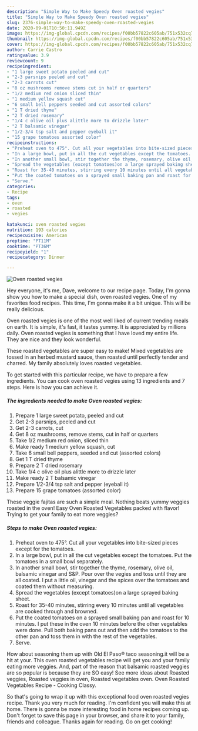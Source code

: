 ```yaml
---
description: "Simple Way to Make Speedy Oven roasted vegies"
title: "Simple Way to Make Speedy Oven roasted vegies"
slug: 2376-simple-way-to-make-speedy-oven-roasted-vegies
date: 2020-09-01T10:50:11.949Z
image: https://img-global.cpcdn.com/recipes/f00bb57822c605ab/751x532cq70/oven-roasted-vegies-recipe-main-photo.jpg
thumbnail: https://img-global.cpcdn.com/recipes/f00bb57822c605ab/751x532cq70/oven-roasted-vegies-recipe-main-photo.jpg
cover: https://img-global.cpcdn.com/recipes/f00bb57822c605ab/751x532cq70/oven-roasted-vegies-recipe-main-photo.jpg
author: Carrie Castro
ratingvalue: 3.9
reviewcount: 9
recipeingredient:
- "1 large sweet potato peeled and cut"
- "2-3 parsnips peeled and cut"
- "2-3 carrots cut"
- "8 oz mushrooms remove stems cut in half or quarters"
- "1/2 medium red onion sliced thin"
- "1 medium yellow squash cut"
- "6 small bell peppers seeded and cut assorted colors"
- "1 T dried thyme"
- "2 T dried rosemary"
- "1/4 c olive oil plus alittle more to drizzle later"
- "2 T balsamic vinegar"
- "1/2-3/4 tsp salt and pepper eyeball it"
- "15 grape tomatoes assorted color"
recipeinstructions:
- "Preheat oven to 475°. Cut all your vegetables into bite-sized pieces except for the tomatoes."
- "In a large bowl, put in all the cut vegetables except the tomatoes. Put the tomatoes in a small bowl separately."
- "In another small bowl, stir together the thyme, rosemary, olive oil, balsamic vinegar and S&amp;P. Pour over the vegies and toss until they are all coated. I put a little oil, vinegar and the spices over the tomatoes and coated them without measuring."
- "Spread the vegetables (except tomatoes)on a large sprayed baking sheet."
- "Roast for 35-40 minutes, stirring every 10 minutes until all vegetables are cooked through and browned."
- "Put the coated tomatoes on a sprayed small baking pan and roast for 10 minutes. I put these in the oven 10 minutes before the other vegetables were done. Pull both baking pans out and then add the tomatoes to the other pan and toss them in with the rest of the vegetables."
- "Serve."
categories:
- Recipe
tags:
- oven
- roasted
- vegies

katakunci: oven roasted vegies 
nutrition: 193 calories
recipecuisine: American
preptime: "PT11M"
cooktime: "PT36M"
recipeyield: "1"
recipecategory: Dinner

---
```



![Oven roasted vegies](https://img-global.cpcdn.com/recipes/f00bb57822c605ab/751x532cq70/oven-roasted-vegies-recipe-main-photo.jpg)

Hey everyone, it's me, Dave, welcome to our recipe page. Today, I'm gonna show you how to make a special dish, oven roasted vegies. One of my favorites food recipes. This time, I'm gonna make it a bit unique. This will be really delicious.

Oven roasted vegies is one of the most well liked of current trending meals on earth. It is simple, it's fast, it tastes yummy. It is appreciated by millions daily. Oven roasted vegies is something that I have loved my entire life. They are nice and they look wonderful.

These roasted vegetables are super easy to make! Mixed vegetables are tossed in an herbed mustard sauce, then roasted until perfectly tender and charred. My family absolutely loves roasted vegetables.


To get started with this particular recipe, we have to prepare a few ingredients. You can cook oven roasted vegies using 13 ingredients and 7 steps. Here is how you can achieve it.

<!--inarticleads1-->

##### The ingredients needed to make Oven roasted vegies:

1. Prepare 1 large sweet potato, peeled and cut
1. Get 2-3 parsnips, peeled and cut
1. Get 2-3 carrots, cut
1. Get 8 oz mushrooms, remove stems, cut in half or quarters
1. Take 1/2 medium red onion, sliced thin
1. Make ready 1 medium yellow squash, cut
1. Take 6 small bell peppers, seeded and cut (assorted colors)
1. Get 1 T dried thyme
1. Prepare 2 T dried rosemary
1. Take 1/4 c olive oil plus alittle more to drizzle later
1. Make ready 2 T balsamic vinegar
1. Prepare 1/2-3/4 tsp salt and pepper (eyeball it)
1. Prepare 15 grape tomatoes (assorted color)


These veggie fajitas are such a simple meal. Nothing beats yummy veggies roasted in the oven! Easy Oven Roasted Vegetables packed with flavor! Trying to get your family to eat more veggies? 

<!--inarticleads2-->

##### Steps to make Oven roasted vegies:

1. Preheat oven to 475°. Cut all your vegetables into bite-sized pieces except for the tomatoes.
1. In a large bowl, put in all the cut vegetables except the tomatoes. Put the tomatoes in a small bowl separately.
1. In another small bowl, stir together the thyme, rosemary, olive oil, balsamic vinegar and S&amp;P. Pour over the vegies and toss until they are all coated. I put a little oil, vinegar and the spices over the tomatoes and coated them without measuring.
1. Spread the vegetables (except tomatoes)on a large sprayed baking sheet.
1. Roast for 35-40 minutes, stirring every 10 minutes until all vegetables are cooked through and browned.
1. Put the coated tomatoes on a sprayed small baking pan and roast for 10 minutes. I put these in the oven 10 minutes before the other vegetables were done. Pull both baking pans out and then add the tomatoes to the other pan and toss them in with the rest of the vegetables.
1. Serve.


How about seasoning them up with Old El Paso® taco seasoning.it will be a hit at your. This oven roasted vegetables recipe will get you and your family eating more veggies. And, part of the reason that balsamic roasted veggies are so popular is because they are SO easy! See more ideas about Roasted veggies, Roasted veggies in oven, Roasted vegetables oven. Oven Roasted Vegetables Recipe - Cooking Classy. 

So that's going to wrap it up with this exceptional food oven roasted vegies recipe. Thank you very much for reading. I'm confident you will make this at home. There is gonna be more interesting food in home recipes coming up. Don't forget to save this page in your browser, and share it to your family, friends and colleague. Thanks again for reading. Go on get cooking!
